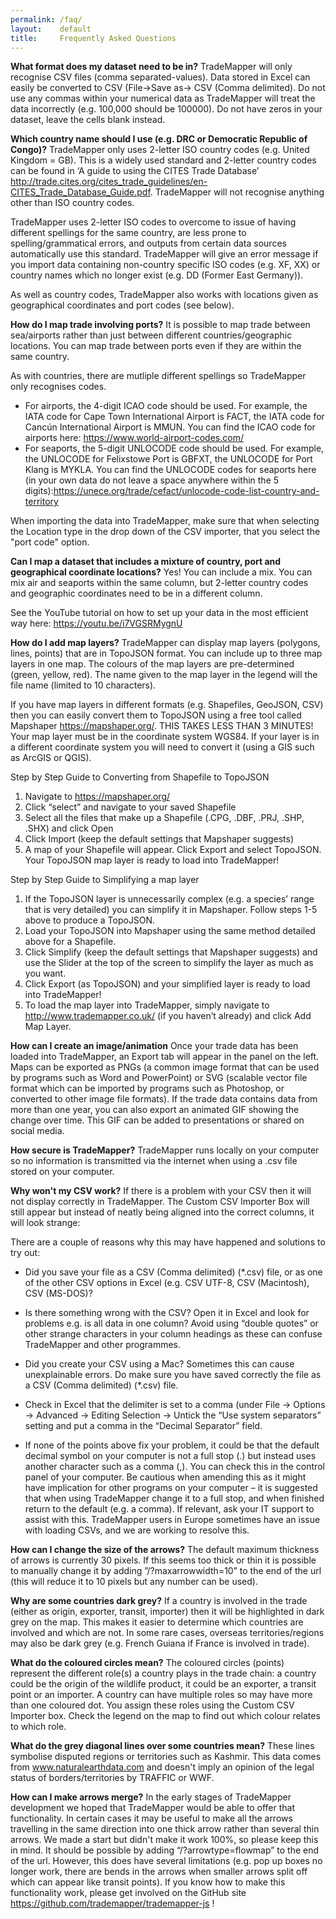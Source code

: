 ```yaml
---
permalink: /faq/
layout:    default
title:     Frequently Asked Questions
---
```


__What format does my dataset need to be in?__
   TradeMapper will only recognise CSV files (comma separated-values). Data stored in Excel can easily be converted to CSV (File->Save as-> CSV (Comma delimited). Do not use any commas within your numerical data as TradeMapper will treat the data incorrectly (e.g. 100,000 should be 100000). Do not have zeros in your dataset, leave the cells blank instead.

__Which country name should I use (e.g. DRC or Democratic Republic of Congo)?__
   TradeMapper only uses 2-letter ISO country codes (e.g. United Kingdom = GB). This is a widely used standard and 2-letter country codes can be found in ‘A guide to using the CITES Trade Database’ http://trade.cites.org/cites_trade_guidelines/en-CITES_Trade_Database_Guide.pdf. TradeMapper will not recognise anything other than ISO country codes.

TradeMapper uses 2-letter ISO codes to overcome to issue of having different spellings for the same country, are less prone to spelling/grammatical errors, and outputs from certain data sources automatically use this standard. TradeMapper will give an error message if you import data containing non-country specific ISO codes (e.g. XF, XX) or country names which no longer exist (e.g. DD (Former East Germany)).

As well as country codes, TradeMapper also works with locations given as geographical coordinates and port codes (see below).

__How do I map trade involving ports?__
It is possible to map trade between sea/airports rather than just between different countries/geographic locations. You can map trade between ports even if they are within the same country.

As with countries, there are mutliple different spellings so TradeMapper only recognises codes. 
* For airports, the 4-digit ICAO code should be used. For example, the IATA code for Cape Town International Airport is FACT, the IATA code for Cancún International Airport is MMUN. You can find the ICAO code for airports here: https://www.world-airport-codes.com/
* For seaports, the 5-digit UNLOCODE code should be used. For example, the UNLOCODE for Felixstowe Port is GBFXT, the UNLOCODE for Port Klang is MYKLA. You can find the UNLOCODE codes for seaports here (in your own data do not leave a space anywhere within the 5 digits):https://unece.org/trade/cefact/unlocode-code-list-country-and-territory

When importing the data into TradeMapper, make sure that when selecting the Location type in the drop down of the CSV importer, that you select the "port code" option.


__Can I map a dataset that includes a mixture of country, port and geographical coordinate locations?__
Yes! You can include a mix. You can mix air and seaports within the same column, but 2-letter country codes and geographic coordinates need to be in a different column. 

See the YouTube tutorial on how to set up your data in the most efficient way here: https://youtu.be/i7VGSRMygnU 

__How do I add map layers?__
TradeMapper can display map layers (polygons, lines, points) that are in TopoJSON format. You can include up to three map layers in one map. The colours of the map layers are pre-determined (green, yellow, red). The name given to the map layer in the legend will the file name (limited to 10 characters).

If you have map layers in different formats (e.g. Shapefiles, GeoJSON, CSV) then you can easily convert them to TopoJSON using a free tool called Mapshaper https://mapshaper.org/. THIS TAKES LESS THAN 3 MINUTES!
Your map layer must be in the coordinate system WGS84. If your layer is in a different coordinate system you will need to convert it (using a GIS such as ArcGIS or QGIS).

Step by Step Guide to Converting from Shapefile to TopoJSON
1.	Navigate to https://mapshaper.org/
2.	Click “select” and navigate to your saved Shapefile
3.	Select all the files that make up a Shapefile (.CPG, .DBF, .PRJ, .SHP, .SHX) and click Open 
4.	Click Import (keep the default settings that Mapshaper suggests)
5.	A map of your Shapefile will appear. Click Export and select TopoJSON. Your TopoJSON map layer is ready to load into TradeMapper!

Step by Step Guide to Simplifying a map layer
1.	If the TopoJSON layer is unnecessarily complex (e.g. a species’ range that is very detailed) you can simplify it in Mapshaper. Follow steps 1-5 above to produce a TopoJSON. 
2.	Load your TopoJSON into Mapshaper using the same method detailed above for a Shapefile.
3.	Click Simplify (keep the default settings that Mapshaper suggests) and use the Slider at the top of the screen to simplify the layer as much as you want.
4.	Click Export (as TopoJSON) and your simplified layer is ready to load into TradeMapper!
5. To load the map layer into TradeMapper, simply navigate to http://www.trademapper.co.uk/ (if you haven’t already) and click Add Map Layer.   

__How can I create an image/animation__
Once your trade data has been loaded into TradeMapper, an Export tab will appear in the panel on the left. Maps can be exported as PNGs (a common image format that can be used by programs such as Word and PowerPoint) or SVG (scalable vector file format which can be imported by programs such as Photoshop, or converted to other image file formats). If the trade data contains data from more than one year, you can also export an animated GIF showing the change over time. This GIF can be added to presentations or shared on social media.

__How secure is TradeMapper?__
TradeMapper runs locally on your computer so no information is transmitted via the internet when using a .csv file stored on your computer.

__Why won't my CSV work?__
If there is a problem with your CSV then it will not display correctly in TradeMapper. The Custom CSV Importer Box will still appear but instead of neatly being aligned into the correct columns, it will look strange:

There are a couple of reasons why this may have happened and solutions to try out:
-	Did you save your file as a CSV (Comma delimited) (*.csv) file, or as one of the other CSV options in Excel (e.g. CSV UTF-8, CSV (Macintosh), CSV (MS-DOS)?

-	Is there something wrong with the CSV? Open it in Excel and look for problems e.g. is all data in one column? Avoid using “double quotes” or other strange characters in your column headings as these can confuse TradeMapper and other programmes.

-	Did you create your CSV using a Mac? Sometimes this can cause unexplainable errors. Do make sure you have saved correctly the file as a CSV (Comma delimited) (*.csv) file.

-	Check in Excel that the delimiter is set to a comma (under File -> Options -> Advanced -> Editing Selection -> Untick the “Use system separators” setting and put a comma in the “Decimal Separator” field.

-	If none of the points above fix your problem, it could be that the default decimal symbol on your computer is not a full stop (.) but instead uses another character such as a comma (,).  You can check this in the control panel of your computer. Be cautious when amending this as it might have implication for other programs on your computer – it is suggested that when using TradeMapper change it to a full stop, and when finished return to the default (e.g. a comma). If relevant, ask your IT support to assist with this. TradeMapper users in Europe sometimes have an issue with loading CSVs, and we are working to resolve this.

__How can I change the size of the arrows?__
The default maximum thickness of arrows is currently 30 pixels. If this seems too thick or thin it is possible to manually change it by adding ”/?maxarrowwidth=10” to the end of the url (this will reduce it to 10 pixels but any number can be used).

__Why are some countries dark grey?__
If a country is involved in the trade (either as origin, exporter, transit, importer) then it will be highlighted in dark grey on the map. This makes it easier to determine which countries are involved and which are not. In some rare cases, overseas territories/regions may also be dark grey (e.g. French Guiana if France is involved in trade).

__What do the coloured circles mean?__
The coloured circles (points) represent the different role(s) a country plays in the trade chain: a country could be the origin of the wildlife product, it could be an exporter, a transit point or an importer. A country can have multiple roles so may have more than one coloured dot. You assign these roles using the Custom CSV Importer box. Check the legend on the map to find out which colour relates to which role.

__What do the grey diagonal lines over some countries mean?__
These lines symbolise disputed regions or territories such as Kashmir. This data comes from www.naturalearthdata.com and doesn't imply an opinion of the legal status of borders/territories by TRAFFIC or WWF.

__How can I make arrows merge?__
In the early stages of TradeMapper development we hoped that TradeMapper would be able to offer that functionality. In certain cases it may be useful to make all the arrows travelling in the same direction into one thick arrow rather than several thin arrows. We made a start but didn't make it work 100%, so please keep this in mind. It should be possible by adding “/?arrowtype=flowmap” to the end of the url. However, this does have several limitations (e.g. pop up boxes no longer work, there are bends in the arrows when smaller arrows split off which can appear like transit points). If you know how to make this functionality work, please get involved on the GitHub site https://github.com/trademapper/trademapper-js !
